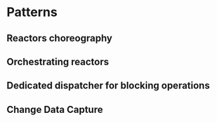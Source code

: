 # Patterns

## Reactors choreography
## Orchestrating reactors
## Dedicated dispatcher for blocking operations
## Change Data Capture